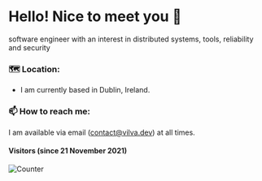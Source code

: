 # Hello! Nice to meet you 👋

software engineer with an interest in distributed systems, tools, reliability and security

### 🗺 Location:

* I am currently based in Dublin, Ireland. 

### 📫 How to reach me:

I am available via email (contact@vilva.dev) at all times.


#### Visitors (since 21 November 2021)

![Counter](https://profile-counter.glitch.me/vsamidurai/count.svg)

<!--
Here are some ideas to get you started:

- 🔭 I’m currently working on ...
- 🌱 I’m currently learning ...
- 👯 I’m looking to collaborate on ...
- 🤔 I’m looking for help with ...
- 💬 Ask me about ...
- 📫 How to reach me: ...
- 😄 Pronouns: ...
- ⚡ Fun fact: ...
-->
